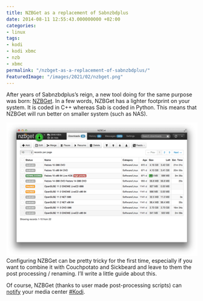 ```yaml
---
title: NZBGet as a replacement of Sabnzbdplus
date: 2014-08-11 12:55:43.000000000 +02:00
categories:
- linux
tags:
- kodi
- kodi xbmc
- nzb
- xbmc
permalink: "/nzbget-as-a-replacement-of-sabnzbdplus/"
FeaturedImage: "/images/2021/02/nzbget.png"
---
```

After years of Sabnzbdplus’s reign, a new tool doing for the same purpose was born: [NZBGet](http://nzbget.net/). In a few words, NZBGet has a lighter footprint on your system. It is coded in C++ whereas Sab is coded in Python. This means that NZBGet will run better on smaller system (such as NAS).

![[NzbGet_DL](/images/2014/08/NzbGet_DL-300x210.png)](/images/2014/08/NzbGet_DL.png)Configuring NZBGet can be pretty tricky for the first time, especially if you want to combine it with Couchpotato and Sickbeard and leave to them the post processing / renaming. I’ll write a little guide about this.

Of course, NZBGet (thanks to user made post-processing scripts) can [notify](http://nzbget.net/forum/viewtopic.php?f=3&t=777) your media center [#Kodi](https://www.masoopy.com/tag/kodi/).

